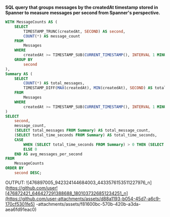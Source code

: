 **SQL query that groups messages by the createdAt timestamp stored in Spanner to measure messages per second from Spanner's perspective.**

```sql
WITH MessageCounts AS (
    SELECT
        TIMESTAMP_TRUNC(createdAt, SECOND) AS second,
        COUNT(*) AS message_count
    FROM
        Messages
    WHERE
        createdAt >= TIMESTAMP_SUB(CURRENT_TIMESTAMP(), INTERVAL 1 MINUTE)
    GROUP BY
        second
),
Summary AS (
    SELECT
        COUNT(*) AS total_messages,
        TIMESTAMP_DIFF(MAX(createdAt), MIN(createdAt), SECOND) AS total_time_seconds
    FROM
        Messages
    WHERE
        createdAt >= TIMESTAMP_SUB(CURRENT_TIMESTAMP(), INTERVAL 1 MINUTE)
)
SELECT
    second,
    message_count,
    (SELECT total_messages FROM Summary) AS total_message_count,
    (SELECT total_time_seconds FROM Summary) AS total_time_seconds,
    CASE
        WHEN (SELECT total_time_seconds FROM Summary) > 0 THEN (SELECT total_messages FROM Summary) / (SELECT total_time_seconds FROM Summary)
        ELSE 0
    END AS avg_messages_per_second
FROM
    MessageCounts
ORDER BY
    second DESC;
```
OUTPUT:
![476897005_942324144684003_4433576153511227976_n](https://github.com/user![476872421_646427291388688_1801037326851234251_n](https://github.com/user-attachments/assets/d88a1193-b054-45d7-a6c9-170cf5301fe5)
-attachments/assets/f81600bc-570b-420b-a3da-aea6fd91eac0)
